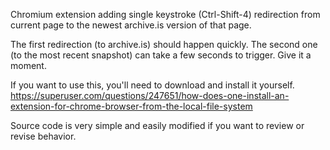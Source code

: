 Chromium extension adding single keystroke (Ctrl-Shift-4) redirection from current page to the newest archive.is version of that page.

The first redirection (to archive.is) should happen quickly. The second one (to the most recent snapshot) can take a few seconds to trigger. Give it a moment.

If you want to use this, you'll need to download and install it yourself. https://superuser.com/questions/247651/how-does-one-install-an-extension-for-chrome-browser-from-the-local-file-system

Source code is very simple and easily modified if you want to review or revise behavior.
